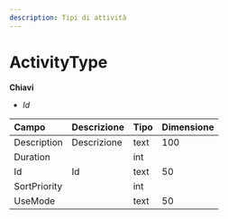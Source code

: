 ```yaml
---
description: Tipi di attività
---
```


# ActivityType

**Chiavi**

* _Id_

| Campo | Descrizione | Tipo | Dimensione |
| :--- | :--- | :--- | :--- |
| Description | Descrizione | text | 100 |
| Duration |  | int |  |
| Id | Id | text | 50 |
| SortPriority |  | int |  |
| UseMode |  | text | 50 |
